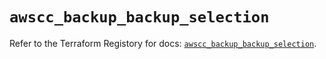 # `awscc_backup_backup_selection`

Refer to the Terraform Registory for docs: [`awscc_backup_backup_selection`](https://registry.terraform.io/providers/hashicorp/awscc/0.70.0/docs/resources/backup_backup_selection).

